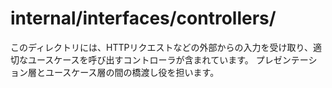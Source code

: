 # internal/interfaces/controllers/

このディレクトリには、HTTPリクエストなどの外部からの入力を受け取り、適切なユースケースを呼び出すコントローラが含まれています。
プレゼンテーション層とユースケース層の間の橋渡し役を担います。
